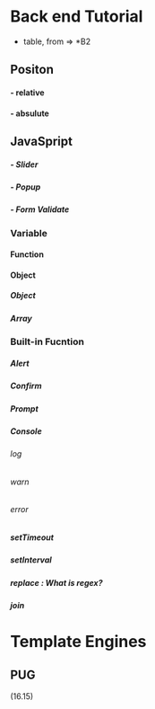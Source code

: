 # Back end Tutorial

- table, from => \*B2

## Positon

#### - relative

#### - absulute

## JavaSpript

##### - Slider

##### - Popup

##### - Form Validate

### Variable

#### Function

#### Object

##### Object

##### Array

### Built-in Fucntion

##### Alert

##### Confirm

##### Prompt

##### Console

###### log

###### warn

###### error

##### setTimeout

##### setInterval

##### replace : What is regex?

##### join

# Template Engines

## PUG

(16.15)
